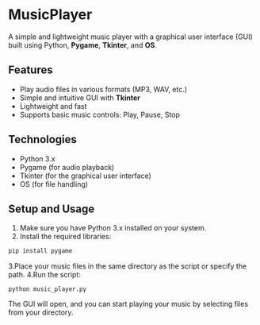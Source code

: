 # MusicPlayer

A simple and lightweight music player with a graphical user interface (GUI) built using Python, **Pygame**, **Tkinter**, and **OS**.

## Features

- Play audio files in various formats (MP3, WAV, etc.)
- Simple and intuitive GUI with **Tkinter**
- Lightweight and fast
- Supports basic music controls: Play, Pause, Stop

## Technologies

- Python 3.x
- Pygame (for audio playback)
- Tkinter (for the graphical user interface)
- OS (for file handling)

## Setup and Usage

1. Make sure you have Python 3.x installed on your system.
2. Install the required libraries:

```bash
pip install pygame
```
3.Place your music files in the same directory as the script or specify the path.
4.Run the script:
```
python music_player.py
```
The GUI will open, and you can start playing your music by selecting files from your directory.

